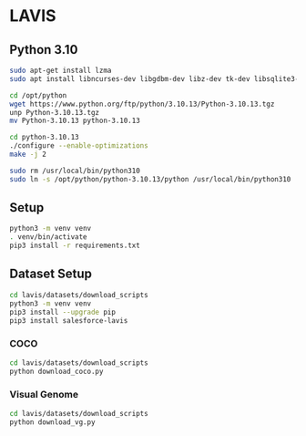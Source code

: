 # LAVIS

## Python 3.10


```bash
sudo apt-get install lzma
sudo apt install libncurses-dev libgdbm-dev libz-dev tk-dev libsqlite3-dev libreadline-dev liblzma-dev libffi-dev build-essential zlib1g-dev libncurses5-dev libnss3-dev libssl-dev wget libbz2-dev

cd /opt/python
wget https://www.python.org/ftp/python/3.10.13/Python-3.10.13.tgz
unp Python-3.10.13.tgz
mv Python-3.10.13 python-3.10.13

cd python-3.10.13
./configure --enable-optimizations
make -j 2

sudo rm /usr/local/bin/python310 
sudo ln -s /opt/python/python-3.10.13/python /usr/local/bin/python310
```

## Setup

```bash
python3 -m venv venv
. venv/bin/activate
pip3 install -r requirements.txt
```


## Dataset Setup

```bash
cd lavis/datasets/download_scripts
python3 -m venv venv
pip3 install --upgrade pip
pip3 install salesforce-lavis
```

### COCO

```bash
cd lavis/datasets/download_scripts
python download_coco.py
```


### Visual Genome

```bash
cd lavis/datasets/download_scripts
python download_vg.py
```
